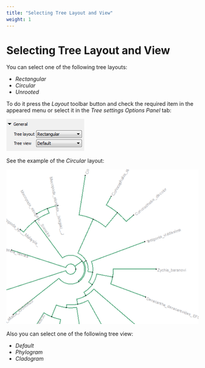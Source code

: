 ```yaml
---
title: "Selecting Tree Layout and View"
weight: 1
---
```



# Selecting Tree Layout and View

You can select one of the following tree layouts:

*   _Rectangular_
*   _Circular_
*   _Unrooted_

To do it press the _Layout_ toolbar button and check the required item in the appeared menu or select it in the _Tree settings Options Panel_ tab:


![](/images/65929727/65929728.png)

See the example of the _Circular_ layout:


![](/images/65929727/65929729.png)

Also you can select one of the following tree view:

*   _Default_
*   _Phylogram_
*   _Cladogram_
